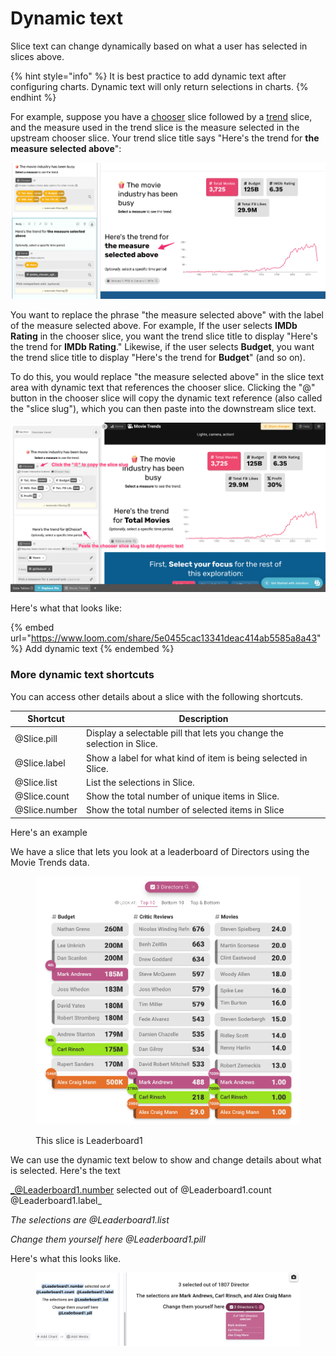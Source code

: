 # Dynamic text

Slice text can change dynamically based on what a user has selected in slices above.

{% hint style="info" %}
It is best practice to add dynamic text after configuring charts. Dynamic text will only return selections in charts.&#x20;
{% endhint %}

For example, suppose you have a [chooser](../charts/data-card.md) slice followed by a [trend](../charts/trend.md) slice, and the measure used in the trend slice is the measure selected in the upstream chooser slice. Your trend slice title says "Here's the trend for **the measure selected above**":

![The trend slice has a static title. Let's make it dynamic.](<../../../.gitbook/assets/image (151).png>)

You want to replace the phrase "the measure selected above" with the label of the measure selected above. For example, If the user selects **IMDb Rating** in the chooser slice, you want the trend slice title to display "Here's the trend for **IMDb Rating**." Likewise, if the user selects **Budget**, you want the trend slice title to display "Here's the trend for **Budget**" (and so on). &#x20;

To do this, you would replace "the measure selected above" in the slice text area with dynamic text that references the chooser slice. Clicking the "@" button in the chooser slice will copy the dynamic text reference (also called the "slice slug"), which you can then paste into the downstream slice text.

![The trend slice now has dynamic text that displays the selection made in the measure chooser slice](<../../../.gitbook/assets/image (287).png>)

Here's what that looks like:

{% embed url="https://www.loom.com/share/5e0455cac13341deac414ab5585a8a43" %}
Add dynamic text
{% endembed %}

### More dynamic text shortcuts

You can access other details about a slice with the following shortcuts.

| Shortcut      | Description                                                            |
| ------------- | ---------------------------------------------------------------------- |
| @Slice.pill   | Display a selectable pill that lets you change the selection in Slice. |
| @Slice.label  | Show a label for what kind of item is being selected in Slice.         |
| @Slice.list   | List the selections in Slice.                                          |
| @Slice.count  | Show the total number of unique items in  Slice.                       |
| @Slice.number | Show the total number of selected items in Slice                       |

Here's an example

We have a slice that lets you look at a leaderboard of Directors using the Movie Trends data.&#x20;

<figure><img src="../../../.gitbook/assets/image.png" alt=""><figcaption><p>This slice is Leaderboard1</p></figcaption></figure>

We can use the dynamic text below to show and change details about what is selected. Here's the text

_@Leaderboard1.number selected out of @Leaderboard1.count @Leaderboard1.label_

_The selections are @Leaderboard1.list_

_Change them yourself here @Leaderboard1.pill_



Here's what this looks like.

<figure><img src="../../../.gitbook/assets/image (1).png" alt=""><figcaption></figcaption></figure>
